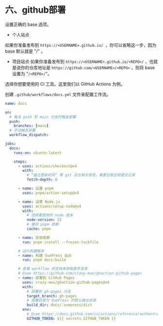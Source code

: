 
# 六、github部署

设置正确的 base 选项。

- 个人站点

如果你准备发布到 `https://<USERNAME>.github.io/ `，你可以省略这一步，因为 base 默认就是 "/" 。

- 项目站点
如果你准备发布到 `https://<USERNAME>.github.io/<REPO>/` ，也就是说你的仓库地址是 `https://github.com/<USERNAME>/<REPO>` ，则将 base 设置为 "`/<REPO>/`"。

选择你想要使用的 CI 工具。这里我们以 GitHub Actions 为例。

创建 `.github/workflows/docs.yml` 文件来配置工作流。


```yml
name: docs

on:
  # 每当 push 到 main 分支时触发部署
  push:
    branches: [main]
  # 手动触发部署
  workflow_dispatch:

jobs:
  docs:
    runs-on: ubuntu-latest

    steps:
      - uses: actions/checkout@v4
        with:
          # “最近更新时间” 等 git 日志相关信息，需要拉取全部提交记录
          fetch-depth: 0

      - name: 设置 pnpm
        uses: pnpm/action-setup@v4

      - name: 设置 Node.js
        uses: actions/setup-node@v4
        with:
          # 选择要使用的 node 版本
          node-version: 22
          # 缓存 pnpm 依赖
          cache: pnpm

      - name: 安装依赖
        run: pnpm install --frozen-lockfile

      # 运行构建脚本
      - name: 构建 VuePress 站点
        run: pnpm docs:build

      # 查看 workflow 的文档来获取更多信息
      # @see https://github.com/crazy-max/ghaction-github-pages
      - name: 部署到 GitHub Pages
        uses: crazy-max/ghaction-github-pages@v4
        with:
          # 部署到 gh-pages 分支
          target_branch: gh-pages
          # 部署目录为 VuePress 的默认输出目录
          build_dir: docs/.vuepress/dist
        env:
          # @see https://docs.github.com/cn/actions/reference/authentication-in-a-workflow#about-the-github_token-secret
          GITHUB_TOKEN: ${{ secrets.GITHUB_TOKEN }}
```
